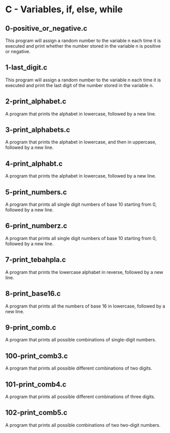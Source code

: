 # C - Variables, if, else, while
## 0-positive_or_negative.c
This program will assign a random number to the variable n each time it is executed and print whether the number stored in the variable n is positive or negative.

## 1-last_digit.c
This program will assign a random number to the variable n each time it is executed and print the last digit of the number stored in the variable n.

## 2-print_alphabet.c
A program that prints the alphabet in lowercase, followed by a new line.

## 3-print_alphabets.c
A program that prints the alphabet in lowercase, and then in uppercase, followed by a new line.

## 4-print_alphabt.c
A program that prints the alphabet in lowercase, followed by a new line.

## 5-print_numbers.c
A program that prints all single digit numbers of base 10 starting from 0, followed by a new line.

## 6-print_numberz.c
A program that prints all single digit numbers of base 10 starting from 0, followed by a new line.

## 7-print_tebahpla.c
A program that prints the lowercase alphabet in reverse, followed by a new line.

## 8-print_base16.c
A program that prints all the numbers of base 16 in lowercase, followed by a new line.

## 9-print_comb.c
A program that prints all possible combinations of single-digit numbers.

## 100-print_comb3.c
A program that prints all possible different combinations of two digits.

## 101-print_comb4.c
A program that prints all possible different combinations of three digits.

## 102-print_comb5.c
A program that prints all possible combinations of two two-digit numbers.

